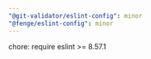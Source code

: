 ```yaml
---
"@git-validator/eslint-config": minor
"@fenge/eslint-config": minor
---
```


chore: require eslint >= 8.57.1
